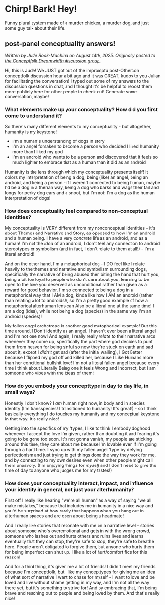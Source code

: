# Chirp! Bark! Hey!

Funny plural system made of a murder chicken, a murder dog, and just some guy talk about their life.

## post-panel conceptuality answers!

<p><i>Written by Jude Rook-Machina on August 14th, 2025. Originally posted to <a href="https://conceptuality.dreamwidth.org/1206.html">the Conceptfolk Dreamwidth discussion group.</a></i></p>

<p>Hi, this is Jude! We JUST got out of the impromptu post-Othercon conceptfolk discussion hour a bit ago and it was GREAT, kudos to you Julian for facilitating the conversation! I typed out some of my answers to the discussion questions in chat, and I thought it'd be helpful to repost them more publicly here for other people to check out! Generate some conversation, maybe!</p>

### What elements make up your conceptuality? How did you first come to understand it?

<p>So there's many different elements to my conceptuality - but altogether, humanity is my keystone!</p>

 <ul>
  <li>I'm a human's understanding of dogs in story</li>
  <li>I'm an angel forsaken to become a person who decided I liked humanity more than I liked my god</li>
  <li>I'm an android who wants to be a person and discovered that it feels so much lighter to embrace that as a human than it did as an android</li>
</ul>

<p>Humanity is the lens through which my conceptuality presents itself! It colors my interpretation of being a dog, being (like) an angel, being an android, and being a person - if I weren't connected to being human, maybe I'd be a dog in a therian way, being a dog who barks and wags their tail and longs for perky dog ears and a snoot, but I'm not: I'm a dog as the human interpretation of dogs!</p>

### How does conceptuality feel compared to non-conceptual identities?

<p>My conceptuality is VERY different from my nonconceptual identities - it's about Themes and Narrative and Story, as opposed to how I'm an android and a human being. I have a very <em>concrete</em> life as an android, and as a human! I'm not the <em>idea</em> of an android, I don't feel any connection to android stereotypes or symbolism (and in fact, I don't relate to them at all!) - I'm a literal android!</p>

<p>And on the other hand, I'm a metaphorical dog - I DO feel like I relate heavily to the themes and narrative and symbolism surrounding dogs, specifically the narrative of being abused then biting the hand that hurt you, being a bit too loyal to people who don't care about you, learning to be open to the love you deserved as unconditional rather than given as a reward for good behavior. I'm so connected to being a dog in a metaphorical way that I AM a dog, kinda like how I AM an android (rather than relating a lot to androids!), so I'm a pretty good example of how a metaphorical alterhuman lens can Also be a literal one at the same time! I am a dog (idea), while not being a dog (species) in the same way I'm an android (species)!</p>

<p>My fallen angel archetrope is another good metaphorical example! But this time around, I Don't identify as an angel. I haven't ever been a literal angel and I'm not one now! And again, I really really <em>relate to</em> their narrative arcs whenever they come up, specifically the part where god decides to punt them from heaven for being sinful so now they're stuck on earth and sad about it, except I <em>didn't</em> get sad (after the initial wailing), I Got Better because I flipped my god off and killed her, because I Like Humans more than her conditional bullshit love! I'm not a literal fallen angel because every time i think about Literally Being one it feels Wrong and Incorrect, but I am someone who vibes with the ideas of them!</p>


### How do you embody your concepttype in day to day life, in small ways?

<p>Honestly I don't know? I <em>am</em> human right now, in body and in species identity (I'm transspecies! I transitioned to humanity! It's great!) - so I think basically everything I do touches my humanity and my conceptual keystone in that way. It's really nice!</p>

<p>Getting into the specifics of my 'types, I like to think I embody doghood whenever I accept the love I'm given, rather than doubting it and fearing it's going to be gone too soon. It's not gonna vanish, my people are sticking around this time, they care about me because I'm lovable even if I'm going through a hard time. I sync up with my fallen angel 'type by defying perfectionism and just trying to get things done the way they work for me, and by connecting to my own desires even when other people might call them unsavory. (I'm enjoying things for <em>myself</em> and I don't need to give the time of day to anyone who judges me for my tastes!)</p>

### How does your conceptuality interact, impact, and influence your identity in general, not just your alterhumanity?

<p>First off I really like hearing "we're all human" as a way of saying "we all make mistakes," because that includes me in humanity in a nice way and you'd be surprised at how rarely that happens when you hang out in alterhuman spaces and are open about being a headmate!</p>

<p>And I really like stories that resonate with me on a narrative level - stories about someone who's overemotional and gets in with the wrong crowd, someone who lashes out and hurts others and ruins lives and learns eventually that they can stop, they're safe to stop, they're safe to breathe here. People aren't obligated to forgive them, but anyone who hurts them for being imperfect can shut up. I like a lot of hurt/comfort fics for this reason!</p>

<p>And for a third thing, it's given me a lot of friends! I didn't meet my friends because I'm conceptfolk, but I like my concepttypes for giving me an idea of what sort of narrative I want to chase for myself - I want to love and be loved and live without shame getting in my way, and I'm not all the way there yet, but it's something to strive for! And by embracing that, I'm being brave and reaching out to people and being loved by them. And that's really nice!</p>
